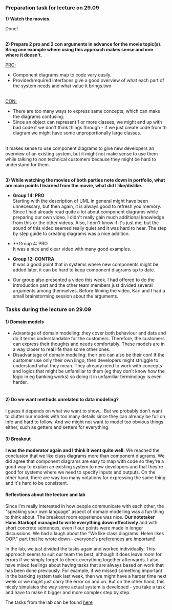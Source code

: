 ### Preparation task for lecture on 29.09

**1) Watch the movies.**<br>

Done! <br><br>

**2) Prepare 2 pro and 2 con arguments in advance for the movie topic(s). Bring one example where using this approach makes sense and one where it doesn't.**<br>

<ins>PRO:</ins><br>
- Component diagrams map to code very easily.<br>
- Provided/required interfaces give a good overview of what each part of the system needs and what value it brings.two<br><br>

<ins>CON:</ins><br>
- There are too many ways to express same concepts, which can make the diagrams confusing.<br>
- Since an object can represent 1 or more classes, we might end up with bad code if we don't think things through - if we just create code from th diagram we might have some
unproportionally large classes.<br><br>

It makes sense to use component diagrams to give new developers an overview of an existing system, but it might not make sense to use them while talking to non technical customers because they might be hard to understand for them.<br><br>

**3) While watching the movies of both parties note down in portfolio, what are main points I learned from the movie, what did I like/dislike.**<br>

* **Group 14: PRO** <br>
Starting with the description of UML in general might have been unnecessary, but then again, it is always good to refresh you memory. Since I had already read quite a lot about component diagrams while preparing our own video, I didn't really gain much additional knowledge from this or the other videos. Also, I don't know if it's just me, but the sound of this video seemed really quiet and it was hard to hear. The step by step guide to creating diagrams was a nice addition.<br>

* **Group 4: PRO <br>
It was a nice and clear video with many good examples.<br>

* **Group 12: CONTRA** <br>
It was a good point that in systems where new components might be added later, it can be hard to keep component diagrams up to date.<br>

* Our group also presented a video this week. I had offered to do the introduction part and the other team members just divided several arguments among themselves. Before filming the video, Karl and I had a small brainstorming session about the arguments.

### Tasks during the lecture on 29.09

#### 1) Domain models
- Advantage of domain modeling: they cover both behaviour and data and do it terms understandable for the customers. Therefore, the customers can express their thoughts and 
needs comfortably. These models are in a way closer to real life than some other ones.
- Disadvantage of domain modeling: their pro can also be their con! If the customer use only their own lingo, then developers might struggle to understand what they mean. They already need to work with concepts and logics that might be unfamiliar to them (eg they don't know how the logic in eg banking works) so doing it in unfamiliar terminology is even harder.<br><br>

#### 2) Do we want methods unrelated to data modeling?
I guess it depends on what we want to show... But we probably don't want to clutter our models with too many details since they can already be full on info and hard to follow. And we might not want to model too obvious things either, such as getters and setters for everything.

#### 3) Breakout
**I was the moderator again and I think it went quite well.** We reached the conclusion that we like class diagrams more than component diagrams. We did agree that component diagrams are easy to map with code so they're a good way to explain an existing system to new developers and that they're good for systems where we need to specify inputs and outputs. On the other hand, there are way too many notations for expressing the same thing and it's hard to be consistent.

#### Reflections about the lecture and lab
Since I'm really interested in how people communicate with each other, the "speaking your own language" aspect of domain modelling was a fun thing to think about. The breakout room experience was nice. **Our notetaker Hans Starkopf managed to write everything down effectively** and with short concrete sentences, even if our points were made in longer discussions. We had a laugh about the "We like class diagrams. Helen likes OOP." part that he wrote down - everyone's preferences are important!

In the lab, we just divided the tasks again and worked individually. This approach seems to suit our team the best, although it does leave room for errors if we simply forget to check everything together afterwards. I also have mixed feelings about having tasks that are always based on work that has been done previously. For example, if we missed something important in the banking system task last week, then we might have a harder time next week or we might just carry the error on and on. But on the other hand, this nicely simulates the way some actual system is developed - you take a task and have to make it bigger and more complex step by step.

The tasks from the lab can be found [here](/team/Lab_29.09_tasks.md)

